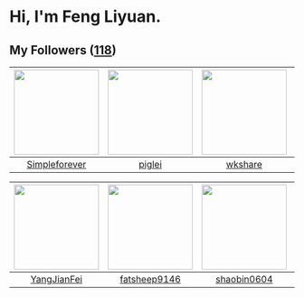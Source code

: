 # Hi, I'm Feng Liyuan.

## My Followers ([118](https://github.com/SunRunAway?tab=followers))

| <img src="https://avatars.githubusercontent.com/u/26863652?v=4" width="150" height="150" /> | <img src="https://avatars.githubusercontent.com/u/731266?v=4" width="150" height="150" /> | <img src="https://avatars.githubusercontent.com/u/2918384?v=4" width="150" height="150" /> | <img src="https://avatars.githubusercontent.com/u/16526001?v=4" width="150" height="150" /> |
| :-----------------------------------------------------------------------------------------: | :---------------------------------------------------------------------------------------: | :----------------------------------------------------------------------------------------: | :-----------------------------------------------------------------------------------------: |
|                      [Simpleforever](https://github.com/Simpleforever)                      |                            [piglei](https://github.com/piglei)                            |                            [wkshare](https://github.com/wkshare)                           |                           [stuarthu](https://github.com/stuarthu)                           |

| <img src="https://avatars.githubusercontent.com/u/16703333?v=4" width="150" height="150" /> | <img src="https://avatars.githubusercontent.com/u/11855957?v=4" width="150" height="150" /> | <img src="https://avatars.githubusercontent.com/u/10383?v=4" width="150" height="150" /> | <img src="https://avatars.githubusercontent.com/u/35111?v=4" width="150" height="150" /> |
| :-----------------------------------------------------------------------------------------: | :-----------------------------------------------------------------------------------------: | :--------------------------------------------------------------------------------------: | :--------------------------------------------------------------------------------------: |
|                        [YangJianFei](https://github.com/YangJianFei)                        |                       [fatsheep9146](https://github.com/fatsheep9146)                       |                       [shaobin0604](https://github.com/shaobin0604)                      |                            [why404](https://github.com/why404)                           |